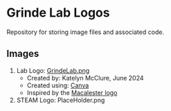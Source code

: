 # Grinde Lab Logos

Repository for storing image files and associated code.

## Images

1. Lab Logo: [GrindeLab.png](https://github.com/GrindeLab/logos/blob/main/GrindeLab.png)
   - Created by: Katelyn McClure, June 2024
   - Created using: [Canva](https://www.canva.com/)
   - Inspired by the [Macalester logo](https://www.macalester.edu/communications/tools/logodownload/)
2. STEAM Logo: PlaceHolder.png
